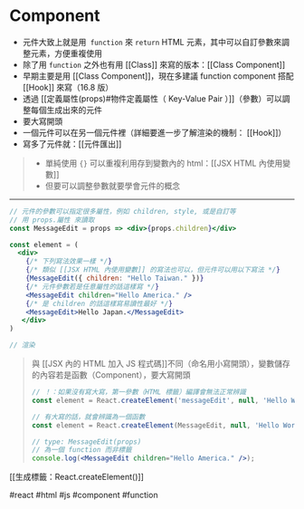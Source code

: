 # Component
- 元件大致上就是用` function` 來 `return` HTML 元素，其中可以自訂參數來調整元素，方便重複使用
- 除了用 `function` 之外也有用 [[Class]] 來寫的版本：[[Class Component]]
- 早期主要是用 [[Class Component]]，現在多建議 function component 搭配 [[Hook]] 來寫（16.8 版）
- 透過 [[定義屬性(props)#物件定義屬性（ Key-Value Pair ）]]（參數）可以調整每個生成出來的元件
- 要大寫開頭
- 一個元件可以在另一個元件裡（詳細要進一步了解渲染的機制： [[Hook]]）
- 寫多了元件就：[[元件匯出]]

>- 單純使用 `{}`  可以重複利用存到變數內的 html：[[JSX HTML 內使用變數]]
>- 但要可以調整參數就要學會元件的概念

---

```jsx
// 元件的參數可以指定很多屬性，例如 children, style, 或是自訂等
// 用 props.屬性 來讀取
const MessageEdit = props => <div>{props.children}</div>
```
```jsx
const element = (
  <div>
    {/* 下列寫法效果一樣 */}
    {/* 類似 [[JSX HTML 內使用變數]] 的寫法也可以，但元件可以用以下寫法 */}
    {MessageEdit({ children: "Hello Taiwan." })}
    {/* 元件參數若是任意屬性的話這樣寫 */}
    <MessageEdit children="Hello America." />
    {/* 是 children 的話這樣寫易讀性最好 */}
    <MessageEdit>Hello Japan.</MessageEdit>
   </div>
)

// 渲染
```
>與 [[JSX 內的 HTML 加入 JS 程式碼]]不同（命名用小寫開頭），變數儲存的內容若是函數（Component），要大寫開頭
>```js
>// ！：如果沒有寫大寫，第一參數（HTML 標籤）編譯會無法正常辨識
>const element = React.createElement('messageEdit', null, 'Hello World')
>```
>```jsx
>// 有大寫的話，就會辨識為一個函數
>const element = React.createElement(MessageEdit, null, 'Hello World')
>
>// type: MessageEdit(props)
>// 為一個 function 而非標籤
>console.log(<MessageEdit children="Hello America." />);
>```
[[生成標籤：React.createElement()]]


#react #html #js #component #function 